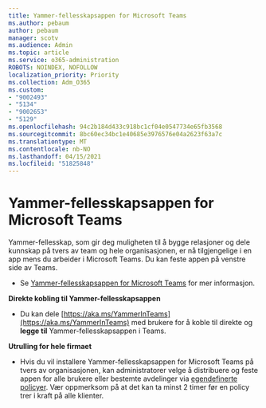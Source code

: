 ```yaml
---
title: Yammer-fellesskapsappen for Microsoft Teams
ms.author: pebaum
author: pebaum
manager: scotv
ms.audience: Admin
ms.topic: article
ms.service: o365-administration
ROBOTS: NOINDEX, NOFOLLOW
localization_priority: Priority
ms.collection: Adm_O365
ms.custom:
- "9002493"
- "5134"
- "9002653"
- "5129"
ms.openlocfilehash: 94c2b184d433c918bc1cf04e0547734e65fb3568
ms.sourcegitcommit: 8bc60ec34bc1e40685e3976576e04a2623f63a7c
ms.translationtype: MT
ms.contentlocale: nb-NO
ms.lasthandoff: 04/15/2021
ms.locfileid: "51825848"
---
```

# <a name="yammer-communities-app-for-microsoft-teams"></a>Yammer-fellesskapsappen for Microsoft Teams

Yammer-fellesskap, som gir deg muligheten til å bygge relasjoner og dele kunnskap på tvers av team og hele organisasjonen, er nå tilgjengelige i en app mens du arbeider i Microsoft Teams. Du kan feste appen på venstre side av Teams. 

- Se [Yammer-fellesskapsappen for Microsoft Teams](https://go.microsoft.com/fwlink/?linkid=2127757&clcid=0x409) for mer informasjon.

**Direkte kobling til Yammer-fellesskapsappen**

- Du kan dele [https://aka.ms/YammerInTeams](https://aka.ms/YammerInTeams) med brukere for å koble til direkte og **legge til** Yammer-fellesskapsappen i Teams.

**Utrulling for hele firmaet**

- Hvis du vil installere Yammer-fellesskapsappen for Microsoft Teams på tvers av organisasjonen, kan administratorer velge å distribuere og feste appen for alle brukere eller bestemte avdelinger via [egendefinerte policyer](https://docs.microsoft.com/microsoftteams/manage-apps). Vær oppmerksom på at det kan ta minst 2 timer før en policy trer i kraft på alle klienter.
